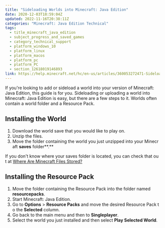```yaml
---
title: "Sideloading Worlds into Minecraft: Java Edition"
date: 2020-12-03T18:59:04Z
updated: 2022-11-16T20:38:11Z
categories: "Minecraft: Java Edition Technical"
tags:
  - title_minecraft_java_edition
  - subject_progress_and_saved_games
  - category_technical_support
  - platform_windows_10
  - platform_linux
  - platform_macos
  - platform_pc
  - platform_PC
  - section_12618019146893
link: https://help.minecraft.net/hc/en-us/articles/360053272471-Sideloading-Worlds-into-Minecraft-Java-Edition
---
```


If you're looking to add or sideload a world into your version of Minecraft: Java Edition, this guide is for you. Sideloading or uploading a world into Minecraft: Java Edition is easy, but there are a few steps to it. Worlds often contain a world folder and a Resource Pack. 

## Installing the World 

1.  Download the world save that you would like to play on. 
2.  Unzip the files. 
3.  Move the folder containing the world you just unzipped into your Minecraft **saves** folder**.** 

If you don't know where your saves folder is located, you can check that out at [Where Are Minecraft Files Stored?](./Managing-Data-and-Game-Storage-in-Minecraft-Java-Edition.md) 

## Installing the Resource Pack 

1.  Move the folder containing the Resource Pack into the folder named **resourcepacks**. 
2.  Start Minecraft: Java Edition. 
3.  Go to **Options** \> **Resource Packs** and move the desired Resource Pack to the **Selected** column. 
4.  Go back to the main menu and then to **Singleplayer**. 
5.  Select the world you just installed and then select **Play Selected World**.
